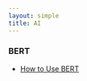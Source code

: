 ```yaml
---
layout: simple
title: AI
---
```


### BERT
+ [How to Use BERT](/study/AI/BERT/how_to_use_bert)